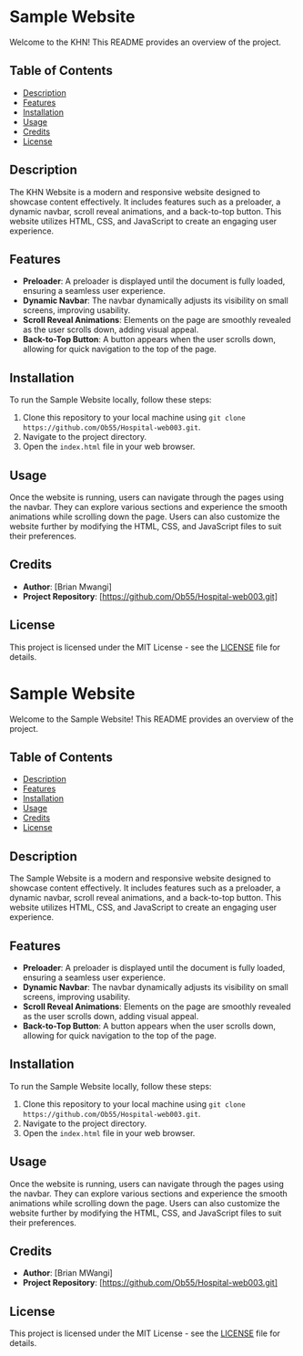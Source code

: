 # Sample Website

Welcome to the KHN! This README provides an overview of the project.

## Table of Contents

- [Description](#description)
- [Features](#features)
- [Installation](#installation)
- [Usage](#usage)
- [Credits](#credits)
- [License](#license)

## Description

The KHN Website is a modern and responsive website designed to showcase content effectively. It includes features such as a preloader, a dynamic navbar, scroll reveal animations, and a back-to-top button. This website utilizes HTML, CSS, and JavaScript to create an engaging user experience.

## Features

- **Preloader**: A preloader is displayed until the document is fully loaded, ensuring a seamless user experience.
- **Dynamic Navbar**: The navbar dynamically adjusts its visibility on small screens, improving usability.
- **Scroll Reveal Animations**: Elements on the page are smoothly revealed as the user scrolls down, adding visual appeal.
- **Back-to-Top Button**: A button appears when the user scrolls down, allowing for quick navigation to the top of the page.

## Installation

To run the Sample Website locally, follow these steps:

1. Clone this repository to your local machine using `git clone https://github.com/Ob55/Hospital-web003.git`.
2. Navigate to the project directory.
3. Open the `index.html` file in your web browser.

## Usage

Once the website is running, users can navigate through the pages using the navbar. They can explore various sections and experience the smooth animations while scrolling down the page. Users can also customize the website further by modifying the HTML, CSS, and JavaScript files to suit their preferences.

## Credits

- **Author**: [Brian Mwangi]
- **Project Repository**: [https://github.com/Ob55/Hospital-web003.git]

## License

This project is licensed under the MIT License - see the [LICENSE](LICENSE) file for details.
# Sample Website

Welcome to the Sample Website! This README provides an overview of the project.

## Table of Contents

- [Description](#description)
- [Features](#features)
- [Installation](#installation)
- [Usage](#usage)
- [Credits](#credits)
- [License](#license)

## Description

The Sample Website is a modern and responsive website designed to showcase content effectively. It includes features such as a preloader, a dynamic navbar, scroll reveal animations, and a back-to-top button. This website utilizes HTML, CSS, and JavaScript to create an engaging user experience.

## Features

- **Preloader**: A preloader is displayed until the document is fully loaded, ensuring a seamless user experience.
- **Dynamic Navbar**: The navbar dynamically adjusts its visibility on small screens, improving usability.
- **Scroll Reveal Animations**: Elements on the page are smoothly revealed as the user scrolls down, adding visual appeal.
- **Back-to-Top Button**: A button appears when the user scrolls down, allowing for quick navigation to the top of the page.

## Installation

To run the Sample Website locally, follow these steps:

1. Clone this repository to your local machine using `git clone https://github.com/Ob55/Hospital-web003.git`.
2. Navigate to the project directory.
3. Open the `index.html` file in your web browser.

## Usage

Once the website is running, users can navigate through the pages using the navbar. They can explore various sections and experience the smooth animations while scrolling down the page. Users can also customize the website further by modifying the HTML, CSS, and JavaScript files to suit their preferences.

## Credits

- **Author**: [Brian MWangi]
- **Project Repository**: [https://github.com/Ob55/Hospital-web003.git]

## License

This project is licensed under the MIT License - see the [LICENSE](LICENSE) file for details.
